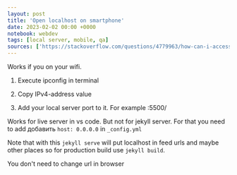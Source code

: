 ```yaml
---
layout: post
title: 'Open localhost on smartphone'
date: 2023-02-02 00:00 +0000
notebook: webdev
tags: [local server, mobile, qa]
sources: ['https://stackoverflow.com/questions/4779963/how-can-i-access-my-localhost-from-my-android-device/4779992#4779992']
---
```

Works if you on your wifi.

1. Execute ipconfig in terminal

2. Copy IPv4-address value

3. Add your local server port to it. For example :5500/ 

Works for live server in vs code. But not for jekyll server. For that you need to add добавить `host: 0.0.0.0` in `_config.yml`

Note that with this `jekyll serve` will put localhost in feed urls and maybe other places so for production build use `jekyll build`.

You don't need to change url in browser